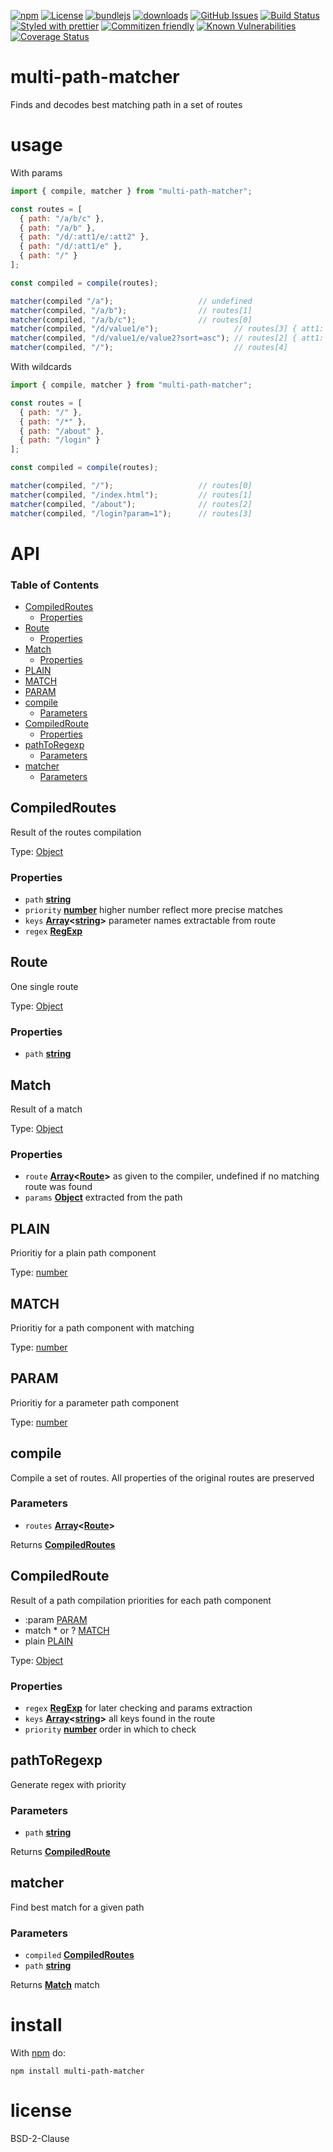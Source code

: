 [![npm](https://img.shields.io/npm/v/multi-path-matcher.svg)](https://www.npmjs.com/package/multi-path-matcher)
[![License](https://img.shields.io/badge/License-BSD%203--Clause-blue.svg)](https://opensource.org/licenses/BSD-3-Clause)
[![bundlejs](https://deno.bundlejs.com/?q=multi-path-matcher\&badge=detailed)](https://bundlejs.com/?q=multi-path-matcher)
[![downloads](http://img.shields.io/npm/dm/multi-path-matcher.svg?style=flat-square)](https://npmjs.org/package/multi-path-matcher)
[![GitHub Issues](https://img.shields.io/github/issues/arlac77/multi-path-matcher.svg?style=flat-square)](https://github.com/arlac77/multi-path-matcher/issues)
[![Build Status](https://img.shields.io/endpoint.svg?url=https%3A%2F%2Factions-badge.atrox.dev%2Farlac77%2Fmulti-path-matcher%2Fbadge\&style=flat)](https://actions-badge.atrox.dev/arlac77/multi-path-matcher/goto)
[![Styled with prettier](https://img.shields.io/badge/styled_with-prettier-ff69b4.svg)](https://github.com/prettier/prettier)
[![Commitizen friendly](https://img.shields.io/badge/commitizen-friendly-brightgreen.svg)](http://commitizen.github.io/cz-cli/)
[![Known Vulnerabilities](https://snyk.io/test/github/arlac77/multi-path-matcher/badge.svg)](https://snyk.io/test/github/arlac77/multi-path-matcher)
[![Coverage Status](https://coveralls.io/repos/arlac77/multi-path-matcher/badge.svg)](https://coveralls.io/github/arlac77/multi-path-matcher)

# multi-path-matcher

Finds and decodes best matching path in a set of routes

# usage

With params

```js
import { compile, matcher } from "multi-path-matcher";

const routes = [
  { path: "/a/b/c" },
  { path: "/a/b" },
  { path: "/d/:att1/e/:att2" },
  { path: "/d/:att1/e" },
  { path: "/" }
];

const compiled = compile(routes);

matcher(compiled "/a");                   // undefined
matcher(compiled, "/a/b");                // routes[1]
matcher(compiled, "/a/b/c");              // routes[0]
matcher(compiled, "/d/value1/e");                 // routes[3] { att1: "value1" }
matcher(compiled, "/d/value1/e/value2?sort=asc"); // routes[2] { att1: "value1", att2: "value2" }
matcher(compiled, "/");                           // routes[4]
```

With wildcards

```js
import { compile, matcher } from "multi-path-matcher";

const routes = [
  { path: "/" },
  { path: "/*" },
  { path: "/about" },
  { path: "/login" }
];

const compiled = compile(routes);

matcher(compiled, "/");                   // routes[0]
matcher(compiled, "/index.html");         // routes[1]
matcher(compiled, "/about");              // routes[2]
matcher(compiled, "/login?param=1");      // routes[3]
```

# API

<!-- Generated by documentation.js. Update this documentation by updating the source code. -->

### Table of Contents

*   [CompiledRoutes](#compiledroutes)
    *   [Properties](#properties)
*   [Route](#route)
    *   [Properties](#properties-1)
*   [Match](#match)
    *   [Properties](#properties-2)
*   [PLAIN](#plain)
*   [MATCH](#match-1)
*   [PARAM](#param)
*   [compile](#compile)
    *   [Parameters](#parameters)
*   [CompiledRoute](#compiledroute)
    *   [Properties](#properties-3)
*   [pathToRegexp](#pathtoregexp)
    *   [Parameters](#parameters-1)
*   [matcher](#matcher)
    *   [Parameters](#parameters-2)

## CompiledRoutes

Result of the routes compilation

Type: [Object](https://developer.mozilla.org/docs/Web/JavaScript/Reference/Global_Objects/Object)

### Properties

*   `path` **[string](https://developer.mozilla.org/docs/Web/JavaScript/Reference/Global_Objects/String)**&#x20;
*   `priority` **[number](https://developer.mozilla.org/docs/Web/JavaScript/Reference/Global_Objects/Number)** higher number reflect more precise matches
*   `keys` **[Array](https://developer.mozilla.org/docs/Web/JavaScript/Reference/Global_Objects/Array)<[string](https://developer.mozilla.org/docs/Web/JavaScript/Reference/Global_Objects/String)>** parameter names extractable from route
*   `regex` **[RegExp](https://developer.mozilla.org/docs/Web/JavaScript/Reference/Global_Objects/RegExp)**&#x20;

## Route

One single route

Type: [Object](https://developer.mozilla.org/docs/Web/JavaScript/Reference/Global_Objects/Object)

### Properties

*   `path` **[string](https://developer.mozilla.org/docs/Web/JavaScript/Reference/Global_Objects/String)**&#x20;

## Match

Result of a match

Type: [Object](https://developer.mozilla.org/docs/Web/JavaScript/Reference/Global_Objects/Object)

### Properties

*   `route` **[Array](https://developer.mozilla.org/docs/Web/JavaScript/Reference/Global_Objects/Array)<[Route](#route)>** as given to the compiler, undefined if no matching route was found
*   `params` **[Object](https://developer.mozilla.org/docs/Web/JavaScript/Reference/Global_Objects/Object)** extracted from the path

## PLAIN

Prioritiy for a plain path component

Type: [number](https://developer.mozilla.org/docs/Web/JavaScript/Reference/Global_Objects/Number)

## MATCH

Prioritiy for a path component with matching

Type: [number](https://developer.mozilla.org/docs/Web/JavaScript/Reference/Global_Objects/Number)

## PARAM

Prioritiy for a parameter path component

Type: [number](https://developer.mozilla.org/docs/Web/JavaScript/Reference/Global_Objects/Number)

## compile

Compile a set of routes.
All properties of the original routes are preserved

### Parameters

*   `routes` **[Array](https://developer.mozilla.org/docs/Web/JavaScript/Reference/Global_Objects/Array)<[Route](#route)>**&#x20;

Returns **[CompiledRoutes](#compiledroutes)**&#x20;

## CompiledRoute

Result of a path compilation
priorities for each path component

*   :param       [PARAM](#param)
*   match \* or ? [MATCH](#match)
*   plain        [PLAIN](#plain)

Type: [Object](https://developer.mozilla.org/docs/Web/JavaScript/Reference/Global_Objects/Object)

### Properties

*   `regex` **[RegExp](https://developer.mozilla.org/docs/Web/JavaScript/Reference/Global_Objects/RegExp)** for later checking and params extraction
*   `keys` **[Array](https://developer.mozilla.org/docs/Web/JavaScript/Reference/Global_Objects/Array)<[string](https://developer.mozilla.org/docs/Web/JavaScript/Reference/Global_Objects/String)>** all keys found in the route
*   `priority` **[number](https://developer.mozilla.org/docs/Web/JavaScript/Reference/Global_Objects/Number)** order in which to check

## pathToRegexp

Generate regex with priority

### Parameters

*   `path` **[string](https://developer.mozilla.org/docs/Web/JavaScript/Reference/Global_Objects/String)**&#x20;

Returns **[CompiledRoute](#compiledroute)**&#x20;

## matcher

Find best match for a given path

### Parameters

*   `compiled` **[CompiledRoutes](#compiledroutes)**&#x20;
*   `path` **[string](https://developer.mozilla.org/docs/Web/JavaScript/Reference/Global_Objects/String)**&#x20;

Returns **[Match](#match)** match

# install

With [npm](http://npmjs.org) do:

```shell
npm install multi-path-matcher
```

# license

BSD-2-Clause
